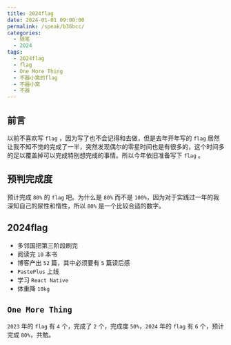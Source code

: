 ```yaml
---
title: 2024flag
date: 2024-01-01 09:00:00
permalink: /speak/b36bcc/
categories:
  - 随笔
  - 2024
tags:
  - 2024flag
  - flag
  - One More Thing
  - 不器小窝的flag
  - 不器小窝
  - 不器
---
```


## 前言

以前不喜欢写 `flag` ，因为写了也不会记得和去做，但是去年开年写的 `flag` 居然让我不知不觉的完成了一半，突然发现偶尔的零星时间也是有很多的，这个时间多的足以覆盖掉可以完成特别想完成的事情。所以今年依旧准备写下 `flag` 。

<!-- more -->

<InArticleAdsense
    data-ad-client="ca-pub-1725717718088510"
    data-ad-slot="7426219401">
</InArticleAdsense>

## 预判完成度

预计完成 `80%` 的 `flag` 吧。为什么是 `80%` 而不是 `100%`，因为对于实践过一年的我深知自己的尿性和惰性，所以 `80%` 是一个比较合适的数字。

## 2024flag

- 多邻国把第三阶段刷完
- 阅读完 `10` 本书
- 博客产出 `52` 篇，其中必须要有 `5` 篇读后感
- `PastePlus` 上线
- 学习 `React Native`
- 体重降 `10kg`

## `One More Thing`

`2023` 年的 `flag` 有 `4` 个，完成了 `2` 个，完成度 `50%`，`2024` 年的 `flag` 有 `6` 个，预计完成 `80%`，共勉。
